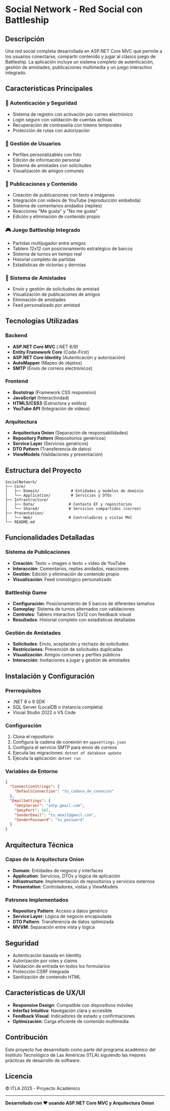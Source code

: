 # Social Network - Red Social con Battleship

## Descripción

Una red social completa desarrollada en ASP.NET Core MVC que permite a los usuarios conectarse, compartir contenido y jugar al clásico juego de Battleship. La aplicación incluye un sistema completo de autenticación, gestión de amistades, publicaciones multimedia y un juego interactivo integrado.

## Características Principales

### 🔐 Autenticación y Seguridad
- Sistema de registro con activación por correo electrónico
- Login seguro con validación de cuentas activas
- Recuperación de contraseña con tokens temporales
- Protección de rutas con autorización

### 📱 Gestión de Usuarios
- Perfiles personalizables con foto
- Edición de información personal
- Sistema de amistades con solicitudes
- Visualización de amigos comunes

### 📝 Publicaciones y Contenido
- Creación de publicaciones con texto e imágenes
- Integración con videos de YouTube (reproducción embebida)
- Sistema de comentarios anidados (replies)
- Reacciones "Me gusta" y "No me gusta"
- Edición y eliminación de contenido propio

### 🎮 Juego Battleship Integrado
- Partidas multijugador entre amigos
- Tablero 12x12 con posicionamiento estratégico de barcos
- Sistema de turnos en tiempo real
- Historial completo de partidas
- Estadísticas de victorias y derrotas

### 🤝 Sistema de Amistades
- Envío y gestión de solicitudes de amistad
- Visualización de publicaciones de amigos
- Eliminación de amistades
- Feed personalizado por amistad

## Tecnologías Utilizadas

### Backend
- **ASP.NET Core MVC** (.NET 8/9)
- **Entity Framework Core** (Code-First)
- **ASP.NET Core Identity** (Autenticación y autorización)
- **AutoMapper** (Mapeo de objetos)
- **SMTP** (Envío de correos electrónicos)

### Frontend
- **Bootstrap** (Framework CSS responsivo)
- **JavaScript** (Interactividad)
- **HTML5/CSS3** (Estructura y estilos)
- **YouTube API** (Integración de videos)

### Arquitectura
- **Arquitectura Onion** (Separación de responsabilidades)
- **Repository Pattern** (Repositorios genéricos)
- **Service Layer** (Servicios genéricos)
- **DTO Pattern** (Transferencia de datos)
- **ViewModels** (Validaciones y presentación)

## Estructura del Proyecto

```
SocialNetwork/
├── Core/
│   ├── Domain/              # Entidades y modelos de dominio
│   └── Application/         # Servicios y DTOs
├── Infrastructure/
│   ├── Data/               # Contexto EF y repositorios
│   └── Shared/             # Servicios compartidos (correo)
├── Presentation/
│   └── Web/                # Controladores y vistas MVC
└── README.md
```

## Funcionalidades Detalladas

### Sistema de Publicaciones
- **Creación**: Texto + imagen o texto + video de YouTube
- **Interacción**: Comentarios, replies anidados, reacciones
- **Gestión**: Edición y eliminación de contenido propio
- **Visualización**: Feed cronológico personalizado

### Battleship Game
- **Configuración**: Posicionamiento de 5 barcos de diferentes tamaños
- **Gameplay**: Sistema de turnos alternados con validaciones
- **Controles**: Tablero interactivo 12x12 con feedback visual
- **Resultados**: Historial completo con estadísticas detalladas

### Gestión de Amistades
- **Solicitudes**: Envío, aceptación y rechazo de solicitudes
- **Restricciones**: Prevención de solicitudes duplicadas
- **Visualización**: Amigos comunes y perfiles públicos
- **Interacción**: Invitaciones a jugar y gestión de amistades

## Instalación y Configuración

### Prerrequisitos
- .NET 8 o 9 SDK
- SQL Server (LocalDB o instancia completa)
- Visual Studio 2022 o VS Code

### Configuración
1. Clona el repositorio
2. Configura la cadena de conexión en `appsettings.json`
3. Configura el servicio SMTP para envío de correos
4. Ejecuta las migraciones: `dotnet ef database update`
5. Ejecuta la aplicación: `dotnet run`

### Variables de Entorno
```json
{
  "ConnectionStrings": {
    "DefaultConnection": "tu_cadena_de_conexion"
  },
  "EmailSettings": {
    "SmtpServer": "smtp.gmail.com",
    "SmtpPort": 587,
    "SenderEmail": "tu_email@gmail.com",
    "SenderPassword": "tu_password"
  }
}
```

## Arquitectura Técnica

### Capas de la Arquitectura Onion
- **Domain**: Entidades de negocio y interfaces
- **Application**: Servicios, DTOs y lógica de aplicación
- **Infrastructure**: Implementación de repositorios y servicios externos
- **Presentation**: Controladores, vistas y ViewModels

### Patrones Implementados
- **Repository Pattern**: Acceso a datos genérico
- **Service Layer**: Lógica de negocio encapsulada
- **DTO Pattern**: Transferencia de datos optimizada
- **MVVM**: Separación entre vista y lógica

## Seguridad

- Autenticación basada en Identity
- Autorización por roles y claims
- Validación de entrada en todos los formularios
- Protección CSRF integrada
- Sanitización de contenido HTML

## Características de UX/UI

- **Responsive Design**: Compatible con dispositivos móviles
- **Interfaz Intuitiva**: Navegación clara y accesible
- **Feedback Visual**: Indicadores de estado y confirmaciones
- **Optimización**: Carga eficiente de contenido multimedia

## Contribución

Este proyecto fue desarrollado como parte del programa académico del Instituto Tecnológico de Las Américas (ITLA) siguiendo las mejores prácticas de desarrollo de software.

## Licencia

© ITLA 2025 - Proyecto Académico

---

**Desarrollado con ❤️ usando ASP.NET Core MVC y Arquitectura Onion**
